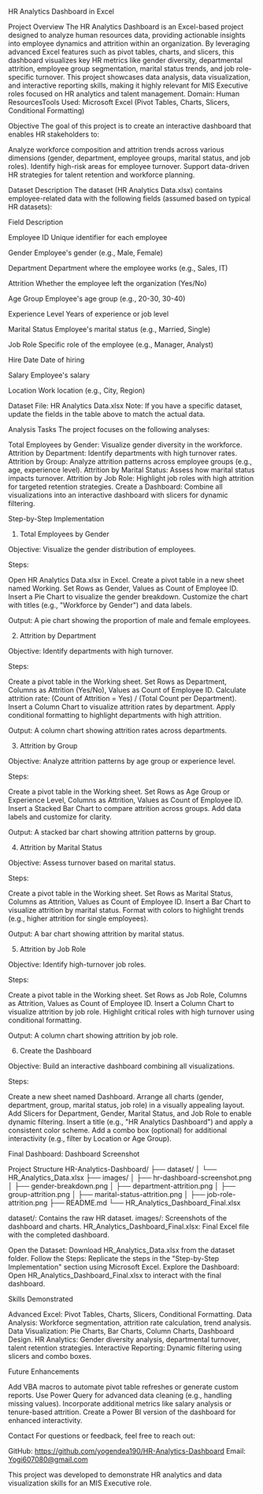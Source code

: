 HR Analytics Dashboard in Excel

Project Overview
The HR Analytics Dashboard is an Excel-based project designed to analyze human resources data, providing actionable insights into employee dynamics and attrition within an organization. By leveraging advanced Excel features such as pivot tables, charts, and slicers, this dashboard visualizes key HR metrics like gender diversity, departmental attrition, employee group segmentation, marital status trends, and job role-specific turnover. This project showcases data analysis, data visualization, and interactive reporting skills, making it highly relevant for MIS Executive roles focused on HR analytics and talent management.
Domain: Human ResourcesTools Used: Microsoft Excel (Pivot Tables, Charts, Slicers, Conditional Formatting)

Objective
The goal of this project is to create an interactive dashboard that enables HR stakeholders to:

Analyze workforce composition and attrition trends across various dimensions (gender, department, employee groups, marital status, and job roles).
Identify high-risk areas for employee turnover.
Support data-driven HR strategies for talent retention and workforce planning.


Dataset Description
The dataset (HR Analytics Data.xlsx) contains employee-related data with the following fields (assumed based on typical HR datasets):



Field
Description



Employee ID
Unique identifier for each employee


Gender
Employee's gender (e.g., Male, Female)


Department
Department where the employee works (e.g., Sales, IT)


Attrition
Whether the employee left the organization (Yes/No)


Age Group
Employee's age group (e.g., 20-30, 30-40)


Experience Level
Years of experience or job level


Marital Status
Employee's marital status (e.g., Married, Single)


Job Role
Specific role of the employee (e.g., Manager, Analyst)


Hire Date
Date of hiring


Salary
Employee's salary


Location
Work location (e.g., City, Region)


Dataset File: HR Analytics Data.xlsx
Note: If you have a specific dataset, update the fields in the table above to match the actual data.

Analysis Tasks
The project focuses on the following analyses:

Total Employees by Gender: Visualize gender diversity in the workforce.
Attrition by Department: Identify departments with high turnover rates.
Attrition by Group: Analyze attrition patterns across employee groups (e.g., age, experience level).
Attrition by Marital Status: Assess how marital status impacts turnover.
Attrition by Job Role: Highlight job roles with high attrition for targeted retention strategies.
Create a Dashboard: Combine all visualizations into an interactive dashboard with slicers for dynamic filtering.


Step-by-Step Implementation
1. Total Employees by Gender

Objective: Visualize the gender distribution of employees.

Steps:

Open HR Analytics Data.xlsx in Excel.
Create a pivot table in a new sheet named Working.
Set Rows as Gender, Values as Count of Employee ID.
Insert a Pie Chart to visualize the gender breakdown.
Customize the chart with titles (e.g., "Workforce by Gender") and data labels.

Output: A pie chart showing the proportion of male and female employees.



2. Attrition by Department

Objective: Identify departments with high turnover.

Steps:

Create a pivot table in the Working sheet.
Set Rows as Department, Columns as Attrition (Yes/No), Values as Count of Employee ID.
Calculate attrition rate: (Count of Attrition = Yes) / (Total Count per Department).
Insert a Column Chart to visualize attrition rates by department.
Apply conditional formatting to highlight departments with high attrition.

Output: A column chart showing attrition rates across departments.



3. Attrition by Group

Objective: Analyze attrition patterns by age group or experience level.

Steps:

Create a pivot table in the Working sheet.
Set Rows as Age Group or Experience Level, Columns as Attrition, Values as Count of Employee ID.
Insert a Stacked Bar Chart to compare attrition across groups.
Add data labels and customize for clarity.

Output: A stacked bar chart showing attrition patterns by group.



4. Attrition by Marital Status

Objective: Assess turnover based on marital status.

Steps:

Create a pivot table in the Working sheet.
Set Rows as Marital Status, Columns as Attrition, Values as Count of Employee ID.
Insert a Bar Chart to visualize attrition by marital status.
Format with colors to highlight trends (e.g., higher attrition for single employees).

Output: A bar chart showing attrition by marital status.



5. Attrition by Job Role

Objective: Identify high-turnover job roles.

Steps:

Create a pivot table in the Working sheet.
Set Rows as Job Role, Columns as Attrition, Values as Count of Employee ID.
Insert a Column Chart to visualize attrition by job role.
Highlight critical roles with high turnover using conditional formatting.

Output: A column chart showing attrition by job role.



6. Create the Dashboard

Objective: Build an interactive dashboard combining all visualizations.

Steps:

Create a new sheet named Dashboard.
Arrange all charts (gender, department, group, marital status, job role) in a visually appealing layout.
Add Slicers for Department, Gender, Marital Status, and Job Role to enable dynamic filtering.
Insert a title (e.g., "HR Analytics Dashboard") and apply a consistent color scheme.
Add a combo box (optional) for additional interactivity (e.g., filter by Location or Age Group).

Final Dashboard: Dashboard Screenshot



Project Structure
HR-Analytics-Dashboard/
├── dataset/
│   └── HR_Analytics_Data.xlsx
├── images/
│   ├── hr-dashboard-screenshot.png
│   ├── gender-breakdown.png
│   ├── department-attrition.png
│   ├── group-attrition.png
│   ├── marital-status-attrition.png
│   ├── job-role-attrition.png
├── README.md
└── HR_Analytics_Dashboard_Final.xlsx


dataset/: Contains the raw HR dataset.
images/: Screenshots of the dashboard and charts.
HR_Analytics_Dashboard_Final.xlsx: Final Excel file with the completed dashboard.


Open the Dataset: Download HR_Analytics_Data.xlsx from the dataset folder.
Follow the Steps: Replicate the steps in the "Step-by-Step Implementation" section using Microsoft Excel.
Explore the Dashboard: Open HR_Analytics_Dashboard_Final.xlsx to interact with the final dashboard.


Skills Demonstrated

Advanced Excel: Pivot Tables, Charts, Slicers, Conditional Formatting.
Data Analysis: Workforce segmentation, attrition rate calculation, trend analysis.
Data Visualization: Pie Charts, Bar Charts, Column Charts, Dashboard Design.
HR Analytics: Gender diversity analysis, departmental turnover, talent retention strategies.
Interactive Reporting: Dynamic filtering using slicers and combo boxes.



Future Enhancements

Add VBA macros to automate pivot table refreshes or generate custom reports.
Use Power Query for advanced data cleaning (e.g., handling missing values).
Incorporate additional metrics like salary analysis or tenure-based attrition.
Create a Power BI version of the dashboard for enhanced interactivity.


Contact
For questions or feedback, feel free to reach out:  

GitHub: https://github.com/yogendea190/HR-Analytics-Dashboard
Email: Yogi607080@gmail.com


This project was developed to demonstrate HR analytics and data visualization skills for an MIS Executive role.

